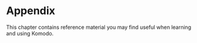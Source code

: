 # Appendix

This chapter contains reference material you may find useful when learning and using Komodo.
